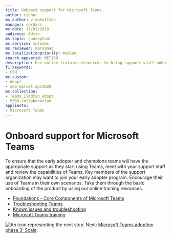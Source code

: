 ```yaml
---
title: Onboard support for Microsoft Teams
author: cichur
ms.author: v-mahoffman
manager: serdars
ms.date: 11/01/2018
audience: Admin
ms.topic: conceptual
ms.service: msteams
ms.reviewer: karuanag
ms.localizationpriority: medium
search.appverid: MET150
description: Use online training resources to bring support staff onboard for the experiment phase of your Teams adoption.
f1.keywords:
- CSH
ms.custom:
- Adopt
- seo-marvel-apr2020
ms.collection: 
- Teams_ITAdmin_Adopt
- M365-collaboration
appliesto: 
- Microsoft Teams
---
```


# Onboard support for Microsoft Teams

To ensure that the early adopter and champions teams will have the appropriate support as they start using Teams, meet with your support staff and review the capabilities of Teams. Key members of the support organization may want to join your early adopter program. Encourage their use of Teams in their own scenarios. Take them through the basic onboarding of the product by using our online training resources.  

- [Foundations - Core Components of Microsoft Teams](https://youtu.be/V6B4KraD-FM)
- [Troubleshooting Teams](https://youtu.be/0KNh9KNpXcA)
- [Known issues and troubleshooting](/MicrosoftTeams/troubleshoot/teams-welcome)
- [Microsoft Teams training](./training-microsoft-teams-landing-page.md)

![An icon representing the next step.](media/teams-adoption-next-icon.png) Next: [Microsoft Teams adoption phase 3: Scale](teams-adoption-phase3-enable.md).